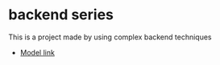 # backend series

This is a project made by using complex backend techniques

- [Model link](https://app.eraser.io/workspace/YtPqZ1VogxGy1jzIDkzj)